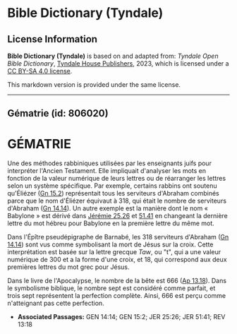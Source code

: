# Bible Dictionary (Tyndale)

## License Information

**Bible Dictionary (Tyndale)** is based on and adapted from: _Tyndale Open Bible Dictionary_, [Tyndale House Publishers](https://tyndaleopenresources.com/), 2023, which is licensed under a [CC BY-SA 4.0 license](https://creativecommons.org/licenses/by-sa/4.0/legalcode.en).

This markdown version is provided under the same license.



--------------------------------

## Gématrie (id: 806020)

GÉMATRIE
========

Une des méthodes rabbiniques utilisées par les enseignants juifs pour interpréter l'Ancien Testament. Elle impliquait d'analyser les mots en fonction de la valeur numérique de leurs lettres ou de réarranger les lettres selon un système spécifique. Par exemple, certains rabbins ont soutenu qu'Éliézer ([Gn 15\.2](https://ref.ly/Gen15:2)) représentait tous les serviteurs d'Abraham combinés parce que le nom d'Éliézer équivaut à 318, qui était le nombre de serviteurs d'Abraham ([Gn 14\.14](https://ref.ly/Gen14:14)). Un autre exemple est la manière dont le nom « Babylone » est dérivé dans [Jérémie 25\.26](https://ref.ly/Jer25:26) et [51\.41](https://ref.ly/Jer51:41) en changeant la dernière lettre du mot hébreu pour Babylone en la première lettre du même mot.

Dans l'Épître pseudépigraphe de Barnabé, les 318 serviteurs d'Abraham ([Gn 14\.14](https://ref.ly/Gen14:14)) sont vus comme symbolisant la mort de Jésus sur la croix. Cette interprétation est basée sur la lettre grecque *Taw*, ou "t", qui a une valeur numérique de 300 et a la forme d'une croix, et 18, qui correspond aux deux premières lettres du mot grec pour Jésus.

Dans le livre de l'Apocalypse, le nombre de la bête est 666 ([Ap 13\.18](https://ref.ly/Rev13:18)). Dans le symbolisme biblique, le nombre sept est considéré comme parfait, et trois sept représentent la perfection complète. Ainsi, 666 est perçu comme n'atteignant pas cette perfection.

* **Associated Passages:** GEN 14:14; GEN 15:2; JER 25:26; JER 51:41; REV 13:18

